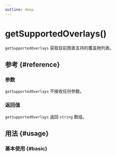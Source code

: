 ```yaml
---
outline: deep
---
```


# getSupportedOverlays()
`getSupportedOverlays` 获取目前图表支持的覆盖物列表。

## 参考 {#reference}
<!-- @include: @/@views/api/references/chart/getSupportedOverlays.md -->

### 参数
`getSupportedOverlays` 不接收任何参数。

### 返回值
`getSupportedOverlays` 返回 `string` 数组。

## 用法 {#usage}
<script setup>
import GetSupportedOverlays from '../../@views/api/samples/getSupportedOverlays/index.vue'
</script>

### 基本使用 {#basic}
<GetSupportedOverlays />
